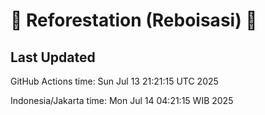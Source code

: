 
# 🌳 Reforestation (Reboisasi) 🌲

## Last Updated

GitHub Actions time: Sun Jul 13 21:21:15 UTC 2025

Indonesia/Jakarta time: Mon Jul 14 04:21:15 WIB 2025
